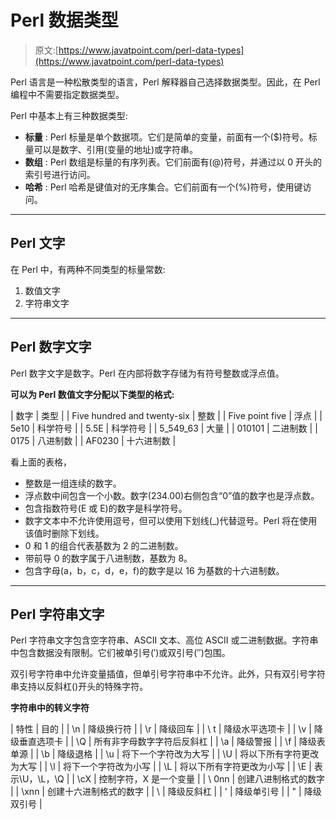 # Perl 数据类型

> 原文:[https://www.javatpoint.com/perl-data-types](https://www.javatpoint.com/perl-data-types)

Perl 语言是一种松散类型的语言，Perl 解释器自己选择数据类型。因此，在 Perl 编程中不需要指定数据类型。

Perl 中基本上有三种数据类型:

*   **标量** : Perl 标量是单个数据项。它们是简单的变量，前面有一个($)符号。标量可以是数字、引用(变量的地址)或字符串。
*   **数组** : Perl 数组是标量的有序列表。它们前面有(@)符号，并通过以 0 开头的索引号进行访问。
*   **哈希** : Perl 哈希是键值对的无序集合。它们前面有一个(%)符号，使用键访问。

* * *

## Perl 文字

在 Perl 中，有两种不同类型的标量常数:

1.  数值文字
2.  字符串文字

* * *

## Perl 数字文字

Perl 数字文字是数字。Perl 在内部将数字存储为有符号整数或浮点值。

**可以为 Perl 数值文字分配以下类型的格式:**

| 数字 | 类型 |
| Five hundred and twenty-six | 整数 |
| Five point five | 浮点 |
| 5e10 | 科学符号 |
| 5.5E | 科学符号 |
| 5_549_63 | 大量 |
| 010101 | 二进制数 |
| 0175 | 八进制数 |
| AF0230 | 十六进制数 |

看上面的表格，

*   整数是一组连续的数字。
*   浮点数中间包含一个小数。数字(234.00)右侧包含“0”值的数字也是浮点数。
*   包含指数符号(E 或 E)的数字是科学符号。
*   数字文本中不允许使用逗号，但可以使用下划线(_)代替逗号。Perl 将在使用该值时删除下划线。
*   0 和 1 的组合代表基数为 2 的二进制数。
*   带前导 0 的数字属于八进制数，基数为 8。
*   包含字母(a，b，c，d，e，f)的数字是以 16 为基数的十六进制数。

* * *

## Perl 字符串文字

Perl 字符串文字包含空字符串、ASCII 文本、高位 ASCII 或二进制数据。字符串中包含数据没有限制。它们被单引号(′)或双引号(″)包围。

双引号字符串中允许变量插值，但单引号字符串中不允许。此外，只有双引号字符串支持以反斜杠(\)开头的特殊字符。

**字符串中的转义字符**

| 特性 | 目的 |
| \n | 降级换行符 |
| \r | 降级回车 |
| \ t | 降级水平选项卡 |
| \v | 降级垂直选项卡 |
| \Q | 所有非字母数字字符后反斜杠 |
| \a | 降级警报 |
| \f | 降级表单源 |
| \b | 降级退格 |
| \u | 将下一个字符改为大写 |
| \U | 将以下所有字符更改为大写 |
| \l | 将下一个字符改为小写 |
| \L | 将以下所有字符更改为小写 |
| \E | 表示\U，\L，\Q |
| \cX | 控制字符，X 是一个变量 |
| \ 0nn | 创建八进制格式的数字 |
| \xnn | 创建十六进制格式的数字 |
| \\ | 降级反斜杠 |
| \' | 降级单引号 |
| \" | 降级双引号 |